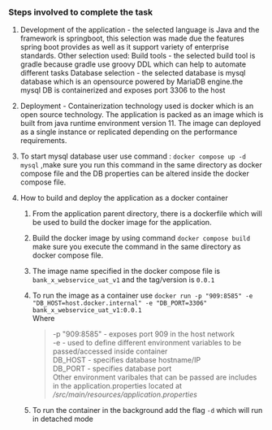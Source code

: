 ### Steps involved to complete the task

1. Development of the application - the selected language is Java and the framework is springboot, this
   selection was made due the features spring boot provides as well as it support variety of enterprise standards.
   Other selection used:
   Build tools - the selected build tool is gradle because gradle use groovy DDL which can help to automate different tasks
   Database selection - the selected database is mysql database which is an opensource powered by MariaDB engine.the mysql 
   DB is containerized and exposes port 3306 to the host

2. Deployment - Containerization technology used is docker which is an open source technology.
   The application is packed as an image which is built from java runtime environment version 11.
   The image can deployed as a single instance or replicated depending on the performance requirements.
3. To start mysql database user use command :
   `docker compose up -d mysql` ,make sure you run this command in the same directory as docker compose file and the DB properties can be 
    altered inside the docker compose file.
4. How to build and deploy the application as a docker container
   1. From the application parent directory, there is a dockerfile which will be used to build the docker image for 
      the application.
   2. Build the docker image by using command `docker compose build` make sure 
      you execute the command in the same directory as docker compose file.
   3. The image name specified in the docker compose file is `bank_x_webservice_uat_v1` and the 
      tag/version is `0.0.1`
   4. To run the image as a container use 
      `docker run -p "909:8585" -e "DB_HOST=host.docker.internal" -e "DB_PORT=3306" bank_x_webservice_uat_v1:0.0.1` <br>
       Where <br> 
       > -p "909:8585" - exposes port 909 in the host network <br>
         -e - used to define different environment variables to be passed/accessed inside container <br>
          DB_HOST - specifies database hostname/IP <br>
          DB_PORT - specifies database port <br>
          Other environment varibales that can be passed are includes in the application.properties located 
          at */src/main/resources/application.properties* 
      
    5. To run the container in the background add the flag `-d` which will run in detached mode
   
      
     